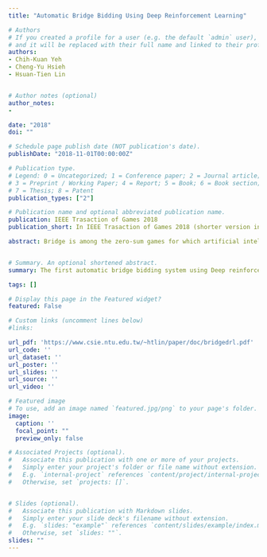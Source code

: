 ```yaml
---
title: "Automatic Bridge Bidding Using Deep Reinforcement Learning"

# Authors
# If you created a profile for a user (e.g. the default `admin` user), write the username (folder name) here 
# and it will be replaced with their full name and linked to their profile.
authors:
- Chih-Kuan Yeh
- Cheng-Yu Hsieh
- Hsuan-Tien Lin


# Author notes (optional)
author_notes:
-

date: "2018"
doi: ""

# Schedule page publish date (NOT publication's date).
publishDate: "2018-11-01T00:00:00Z"

# Publication type.
# Legend: 0 = Uncategorized; 1 = Conference paper; 2 = Journal article;
# 3 = Preprint / Working Paper; 4 = Report; 5 = Book; 6 = Book section;
# 7 = Thesis; 8 = Patent
publication_types: ["2"]

# Publication name and optional abbreviated publication name.
publication: IEEE Trasaction of Games 2018
publication_short: In IEEE Trasaction of Games 2018 (shorter version in ECAI 2016)

abstract: Bridge is among the zero-sum games for which artificial intelligence has not yet outperformed expert human players. The main difficulty lies in the bidding phase of bridge, which requires cooperative decision making with partial information. Existing artificial intelligence systems for bridge bidding rely on, and are thus restricted by, human-designed bidding systems or features. In this work, we propose a flexible and pioneering bridge-bidding system, which can learn either with or without the aid of human domain knowledge. The system is based on a novel deep reinforcement learning model, which extracts sophisticated features and learns to bid automatically based on raw card data. The model includes an upper-confidence-bound algorithm and additional techniques to achieve a balance between exploration and exploitation. We further study how different pieces of human knowledge can be exploited to assist the model. Our experiments demonstrate the promising performance of our proposed model. In particular, the model can advance from having no knowledge on bidding to achieving a superior performance compared with a champion-winning computer bridge program that implements a human-designed bidding system. In addition, further synergies can be extracted by incorporating expert knowledge into the proposed model.


# Summary. An optional shortened abstract.
summary: The first automatic bridge bidding system using Deep reinforcement learning.

tags: []

# Display this page in the Featured widget?
featured: False

# Custom links (uncomment lines below)
#links:

url_pdf: 'https://www.csie.ntu.edu.tw/~htlin/paper/doc/bridgedrl.pdf'
url_code: ''
url_dataset: ''
url_poster: ''
url_slides: ''
url_source: ''
url_video: ''

# Featured image
# To use, add an image named `featured.jpg/png` to your page's folder. 
image:
  caption: ''
  focal_point: ""
  preview_only: false

# Associated Projects (optional).
#   Associate this publication with one or more of your projects.
#   Simply enter your project's folder or file name without extension.
#   E.g. `internal-project` references `content/project/internal-project/index.md`.
#   Otherwise, set `projects: []`.


# Slides (optional).
#   Associate this publication with Markdown slides.
#   Simply enter your slide deck's filename without extension.
#   E.g. `slides: "example"` references `content/slides/example/index.md`.
#   Otherwise, set `slides: ""`.
slides: ""
---
```

